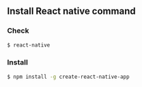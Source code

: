 ## Install React native command

### Check
```bash
$ react-native
```

### Install
```bash
$ npm install -g create-react-native-app
```